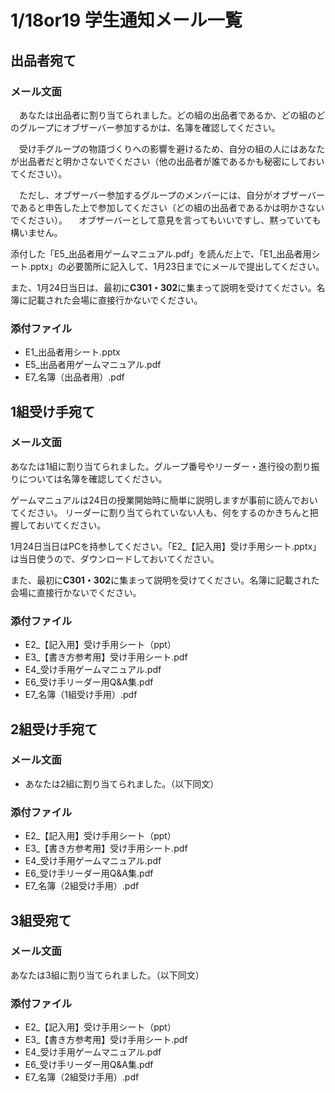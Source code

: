 # 1/18or19 学生通知メール一覧


## 出品者宛て
### メール文面
　あなたは出品者に割り当てられました。どの組の出品者であるか、どの組のどのグループにオブザーバー参加するかは、名簿を確認してください。

　受け手グループの物語づくりへの影響を避けるため、自分の組の人にはあなたが出品者だと明かさないでください（他の出品者が誰であるかも秘密にしておいてください）。

　ただし、オブザーバー参加するグループのメンバーには、自分がオブザーバーであると申告した上で参加してください（どの組の出品者であるかは明かさないでください）。
　オブザーバーとして意見を言ってもいいですし、黙っていても構いません。

添付した「E5_出品者用ゲームマニュアル.pdf」を読んだ上で、「E1_出品者用シート.pptx」の必要箇所に記入して、1月23日までにメールで提出してください。

また、1月24日当日は、最初に**C301・302**に集まって説明を受けてください。名簿に記載された会場に直接行かないでください。

### 添付ファイル
* E1_出品者用シート.pptx
* E5_出品者用ゲームマニュアル.pdf
* E7_名簿（出品者用）.pdf



## 1組受け手宛て

### メール文面

あなたは1組に割り当てられました。グループ番号やリーダー・進行役の割り振りについては名簿を確認してください。

ゲームマニュアルは24日の授業開始時に簡単に説明しますが事前に読んでおいてください。
リーダーに割り当てられていない人も、何をするのかきちんと把握しておいてください。

1月24日当日はPCを持参してください。「E2_【記入用】受け手用シート.pptx」は当日使うので、ダウンロードしておいてください。

また、最初に**C301・302**に集まって説明を受けてください。名簿に記載された会場に直接行かないでください。

### 添付ファイル
* E2_【記入用】受け手用シート（ppt）
* E3_【書き方参考用】受け手用シート.pdf
* E4_受け手用ゲームマニュアル.pdf
* E6_受け手リーダー用Q&A集.pdf
* E7_名簿（1組受け手用）.pdf



## 2組受け手宛て

### メール文面
* あなたは2組に割り当てられました。（以下同文）

### 添付ファイル
* E2_【記入用】受け手用シート（ppt）
* E3_【書き方参考用】受け手用シート.pdf
* E4_受け手用ゲームマニュアル.pdf
* E6_受け手リーダー用Q&A集.pdf
* E7_名簿（2組受け手用）.pdf

## 3組受宛て
### メール文面
あなたは3組に割り当てられました。（以下同文）

### 添付ファイル
* E2_【記入用】受け手用シート（ppt）
* E3_【書き方参考用】受け手用シート.pdf
* E4_受け手用ゲームマニュアル.pdf
* E6_受け手リーダー用Q&A集.pdf
* E7_名簿（2組受け手用）.pdf